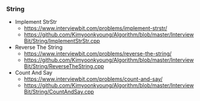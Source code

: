 ### String

* Implement StrStr
  * https://www.interviewbit.com/problems/implement-strstr/
  * https://github.com/Kimyoonkyoung/Algorithm/blob/master/InterviewBit/String/ImplementStrStr.cpp
* Reverse The String
  * https://www.interviewbit.com/problems/reverse-the-string/
  * https://github.com/Kimyoonkyoung/Algorithm/blob/master/InterviewBit/String/ReverseTheString.cpp
* Count And Say
  * https://www.interviewbit.com/problems/count-and-say/
  * https://github.com/Kimyoonkyoung/Algorithm/blob/master/InterviewBit/String/CountAndSay.cpp
